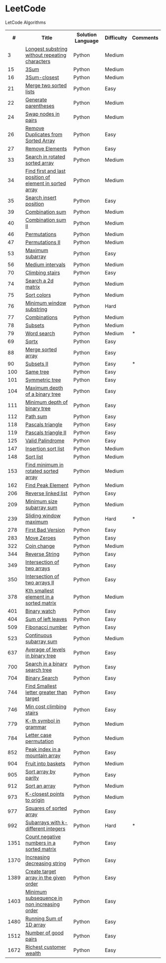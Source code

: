 # LeetCode
LetCode Algorithms

<table>
  <tr>
    <th>#</th>
    <th>Title</th>
    <th>Solution Language</th>
    <th>Difficulty</th>
    <th>Comments</th>
  </tr>
    <tr>
    <td>3</td>
    <td><a href="https://leetcode.com/problems/longest-substring-without-repeating-characters/">Longest substring without repeating characters</a></td>
    <td>Python</td>
    <td>Medium</td>
    <td></td>
  </tr>
  <tr>
    <td>15</td>
    <td><a href="https://leetcode.com/problems/3sum/">3Sum</a></td>
    <td>Python</td>
    <td>Medium</td>
    <td></td>
  </tr>
  <tr>
    <td>16</td>
    <td><a href="https://leetcode.com/problems/3sum-closest/">3Sum-closest</a></td>
    <td>Python</td>
    <td>Medium</td>
    <td></td>
  </tr>
  <tr>
    <td>21</td>
    <td><a href="https://leetcode.com/problems/merge-two-sorted-lists/">Merge two sorted lists</a></td>
    <td>Python</td>
    <td>Easy</td>
    <td></td>
  </tr>
  <tr>
    <td>22</td>
    <td><a href="https://leetcode.com/problems/generate-parentheses/">Generate parentheses</a></td>
    <td>Python</td>
    <td>Medium</td>
    <td></td>
  </tr> 
  <tr>
    <td>24</td>
    <td><a href="https://leetcode.com/problems/swap-nodes-in-pairs/">Swap nodes in pairs</a></td>
    <td>Python</td>
    <td>Medium</td>
    <td></td>
  </tr>  
  <tr>
    <td>26</td>
    <td><a href="https://leetcode.com/problems/remove-duplicates-from-sorted-array/">Remove Duplicates from Sorted Array</a></td>
    <td>Python</td>
    <td>Easy</td>
    <td></td>
  </tr>
  <tr>
    <td>27</td>
    <td><a href="https://leetcode.com/problems/remove-element/">Remove Elements</a></td>
    <td>Python</td>
    <td>Easy</td>
    <td></td>
  </tr>
  <tr>
    <td>33</td>
    <td><a href="https://leetcode.com/problems/search-in-rotated-sorted-array/">Search in rotated sorted array</a></td>
    <td>Python</td>
    <td>Medium</td>
    <td></td>
  </tr>
  <tr>
    <td>34</td>
    <td><a href="https://leetcode.com/problems/find-first-and-last-position-of-element-in-sorted-array/">Find first and last position of element in sorted array</a></td>
    <td>Python</td>
    <td>Medium</td>
    <td></td>
  </tr>  
  <tr>
    <td>35</td>
    <td><a href="https://leetcode.com/problems/search-insert-position/">Search insert position</a></td>
    <td>Python</td>
    <td>Easy</td>
    <td></td>
  </tr>
  <tr>
    <td>39</td>
    <td><a href="https://leetcode.com/problems/combination-sum/">Combination sum</a></td>
    <td>Python</td>
    <td>Medium</td>
    <td></td>
  </tr>
    <tr>
    <td>40</td>
    <td><a href="https://leetcode.com/problems/combination-sum-ii/">Combination sum II</a></td>
    <td>Python</td>
    <td>Medium</td>
    <td></td>
  </tr>
  <tr>
    <td>46</td>
    <td><a href="https://leetcode.com/problems/permutations/">Permutations</a></td>
    <td>Python</td>
    <td>Medium</td>
    <td></td>
  </tr>
    <tr>
    <td>47</td>
    <td><a href="https://leetcode.com/problems/permutations-ii/">Permutations II</a></td>
    <td>Python</td>
    <td>Medium</td>
    <td></td>
  </tr>
  <tr>
    <td>53</td>
    <td><a href="https://leetcode.com/problems/maximum-subarray/">Maximum subarray</a></td>
    <td>Python</td>
    <td>Easy</td>
    <td></td>
  </tr>
  <tr>
    <td>56</td>
    <td><a href="https://leetcode.com/problems/merge-intervals/">Medium intervals</a></td>
    <td>Python</td>
    <td>Medium</td>
    <td></td>
  </tr> 
  <tr>
    <td>70</td>
    <td><a href="https://leetcode.com/problems/climbing-stairs/">Climbing stairs</a></td>
    <td>Python</td>
    <td>Easy</td>
    <td></td>
  </tr>  
  <tr>
    <td>74</td>
    <td><a href="https://leetcode.com/problems/search-a-2d-matrix/">Search a 2d matrix</a></td>
    <td>Python</td>
    <td>Medium</td>
    <td></td>
  </tr> 
  <tr>
    <td>75</td>
    <td><a href="https://leetcode.com/problems/sort-colors/">Sort colors</a></td>
    <td>Python</td>
    <td>Medium</td>
    <td></td>
  </tr> 
  <tr>
    <td>76</td>
    <td><a href="https://leetcode.com/problems/minimum-window-substring/">Minimum window substring</a></td>
    <td>Python</td>
    <td>Hard</td>
    <td></td>
  </tr>
  <tr>
    <td>77</td>
    <td><a href="https://leetcode.com/problems/combinations/">Combinations</a></td>
    <td>Python</td>
    <td>Medium</td>
    <td></td>
  </tr>
  <tr>
    <td>78</td>
    <td><a href="https://leetcode.com/problems/subsets/">Subsets</a></td>
    <td>Python</td>
    <td>Medium</td>
    <td></td>
  </tr>
  <tr>
    <td>79</td>
    <td><a href="https://leetcode.com/problems/word-search/">Word search</a></td>
    <td>Python</td>
    <td>Medium</td>
    <td>*</td>
  </tr>
  <tr>
    <td>69</td>
    <td><a href="https://leetcode.com/problems/sqrtx/">Sqrtx</a></td>
    <td>Python</td>
    <td>Easy</td>
    <td></td>
  </tr>  
  <tr>
    <td>88</td>
    <td><a href="https://leetcode.com/problems/merge-sorted-array/">Merge sorted array</a></td>
    <td>Python</td>
    <td>Easy</td>
    <td></td>
  </tr> 
  <tr>
    <td>90</td>
    <td><a href="https://leetcode.com/problems/subsets-ii/">Subsets II</a></td>
    <td>Python</td>
    <td>Easy</td>
    <td>*</td>
  <tr>
    <td>100</td>
    <td><a href="https://leetcode.com/problems/same-tree/">Same tree</a></td>
    <td>Python</td>
    <td>Easy</td>
    <td></td>
  </tr> 
  <tr>
    <td>101</td>
    <td><a href="https://leetcode.com/problems/symmetric-tree/">Symmetric tree</a></td>
    <td>Python</td>
    <td>Easy</td>
    <td></td>
  </tr> 
  <tr>
    <td>104</td>
    <td><a href="https://leetcode.com/problems/maximum-depth-of-binary-tree/">Maximum depth of a binary tree</a></td>
    <td>Python</td>
    <td>Easy</td>
    <td></td>
  </tr> 
  <tr>
    <td>111</td>
    <td><a href="https://leetcode.com/problems/minimum-depth-of-binary-tree/">Minimum depth of binary tree</a></td>
    <td>Python</td>
    <td>Easy</td>
    <td></td>
  </tr> 
  <tr>
    <td>112</td>
    <td><a href="https://leetcode.com/problems/path-sum/">Path sum</a></td>
    <td>Python</td>
    <td>Easy</td>
    <td></td>
  </tr> 
  <tr>
    <td>118</td>
    <td><a href="https://leetcode.com/problems/pascals-triangle/">Pascals triangle</a></td>
    <td>Python</td>
    <td>Easy</td>
    <td></td>
  </tr> 
  <tr>
    <td>119</td>
    <td><a href="https://leetcode.com/problems/pascals-triangle-ii/">Pascals triangle II</a></td>
    <td>Python</td>
    <td>Easy</td>
    <td></td>
  </tr>
  <tr>
    <td>125</td>
    <td><a href="https://leetcode.com/problems/valid-palindrome/">Valid Palindrome</a></td>
    <td>Python</td>
    <td>Easy</td>
    <td></td>
  </tr>
  <tr>
    <td>147</td>
    <td><a href="https://leetcode.com/problems/insertion-sort-list/">Insertion sort list</a></td>
    <td>Python</td>
    <td>Medium</td>
    <td></td>
  </tr> 
  <tr>
    <td>148</td>
    <td><a href="https://leetcode.com/problems/sort-list/">Sort list</a></td>
    <td>Python</td>
    <td>Medium</td>
    <td></td>
  </tr>
  <tr>
    <td>153</td>
    <td><a href="https://leetcode.com/problems/find-minimum-in-rotated-sorted-array/">Find minimum in rotated sorted array</a></td>
    <td>Python</td>
    <td>Medium</td>
    <td></td>
  </tr>
  <tr>
    <td>162</td>
    <td><a href="https://leetcode.com/problems/find-peak-element/">Find Peak Element</a></td>
    <td>Python</td>
    <td>Medium</td>
    <td></td>
  </tr>
  <tr>
    <td>206</td>
    <td><a href="https://leetcode.com/problems/reverse-linked-list/">Reverse linked list</a></td>
    <td>Python</td>
    <td>Easy</td>
    <td></td>
  </tr>
  <tr>
    <td>209</td>
    <td><a href="https://leetcode.com/problems/minimum-size-subarray-sum/">Minimum size subarray sum</a></td>
    <td>Python</td>
    <td>Medium</td>
    <td></td>
  </tr> 
  <tr>
    <td>239</td>
    <td><a href="https://leetcode.com/problems/sliding-window-maximum/">Sliding window maximum</a></td>
    <td>Python</td>
    <td>Hard</td>
    <td>*</td>
  </tr>
  <tr>
    <td>278</td>
    <td><a href="https://leetcode.com/problems/first-bad-version/">First Bad Version</a></td>
    <td>Python</td>
    <td>Easy</td>
    <td></td>
  </tr> 
  <tr>
    <td>283</td>
    <td><a href="https://leetcode.com/problems/move-zeroes/">Move Zeroes</a></td>
    <td>Python</td>
    <td>Easy</td>
    <td></td>
  </tr>
  <tr>
    <td>322</td>
    <td><a href="https://leetcode.com/problems/coin-change/">Coin change</a></td>
    <td>Python</td>
    <td>Medium</td>
    <td></td>
  </tr>  
  <tr>
    <td>344</td>
    <td><a href="https://leetcode.com/problems/reverse-string/">Reverse String</a></td>
    <td>Python</td>
    <td>Easy</td>
    <td></td>
  </tr>
  <tr>
    <td>349</td>
    <td><a href="https://leetcode.com/problems/intersection-of-two-arrays/">Intersection of two arrays</a></td>
    <td>Python</td>
    <td>Easy</td>
    <td></td>
  </tr>
  <tr>
    <td>350</td>
    <td><a href="https://leetcode.com/problems/intersection-of-two-arrays-ii/">Intersection of two arrays II</a></td>
    <td>Python</td>
    <td>Easy</td>
    <td></td>
  </tr>  
  <tr>
    <td>378</td>
    <td><a href="https://leetcode.com/problems/kth-smallest-element-in-a-sorted-matrix/">Kth smallest element in a sorted matrix</a></td>
    <td>Python</td>
    <td>Medium</td>
    <td></td>
  </tr>  
  <tr>
    <td>401</td>
    <td><a href="https://leetcode.com/problems/binary-watch/">Binary watch</a></td>
    <td>Python</td>
    <td>Easy</td>
    <td></td>
  </tr>  
  <tr>
    <td>404</td>
    <td><a href="https://leetcode.com/problems/sum-of-left-leaves/">Sum of left leaves</a></td>
    <td>Python</td>
    <td>Easy</td>
    <td></td>
  </tr>  
  <tr>
    <td>509</td>
    <td><a href="https://leetcode.com/problems/fibonacci-number/">Fibonacci number</a></td>
    <td>Python</td>
    <td>Easy</td>
    <td></td>
  </tr>
  <tr>
    <td>523</td>
    <td><a href="https://leetcode.com/problems/continuous-subarray-sum/">Continuous subarray sum</a></td>
    <td>Python</td>
    <td>Medium</td>
    <td></td>
  </tr>
  <tr>
    <td>637</td>
    <td><a href="https://leetcode.com/problems/average-of-levels-in-binary-tree/">Average of levels in binary tree</a></td>
    <td>Python</td>
    <td>Easy</td>
    <td></td>
  </tr>
  <tr>
    <td>700</td>
    <td><a href="https://leetcode.com/problems/search-in-a-binary-search-tree/">Search in a binary search tree</a></td>
    <td>Python</td>
    <td>Easy</td>
    <td></td>
  </tr>
  <tr>
    <td>704</td>
    <td><a href="https://leetcode.com/problems/binary-search/">Binary Search</a></td>
    <td>Python</td>
    <td>Easy</td>
    <td></td>
  </tr>
  <tr>
    <td>744</td>
    <td><a href="https://leetcode.com/problems/find-smallest-letter-greater-than-target/">Find Smallest letter greater than target</a></td>
    <td>Python</td>
    <td>Easy</td>
    <td></td>
  </tr> 
  <tr>
    <td>746</td>
    <td><a href="https://leetcode.com/problems/min-cost-climbing-stairs/">Min cost climbing stairs</a></td>
    <td>Python</td>
    <td>Easy</td>
    <td></td>
  </tr>
  <tr>
    <td>779</td>
    <td><a href="https://leetcode.com/problems/k-th-symbol-in-grammar/">K-th symbol in grammar</a></td>
    <td>Python</td>
    <td>Medium</td>
    <td></td>
  </tr>
   <tr>
    <td>784</td>
    <td><a href="https://leetcode.com/problems/letter-case-permutation/">Letter case permutation</a></td>
    <td>Python</td>
    <td>Medium</td>
    <td></td>
  </tr>
  <tr>
    <td>852</td>
    <td><a href="https://leetcode.com/problems/peak-index-in-a-mountain-array/">Peak index in a mountain array</a></td>
    <td>Python</td>
    <td>Easy</td>
    <td></td>
  </tr>   
  <tr>
    <td>904</td>
    <td><a href="https://leetcode.com/problems/fruit-into-baskets/">Fruit into baskets</a></td>
    <td>Python</td>
    <td>Medium</td>
    <td></td>
  </tr> 
  <tr>
    <td>905</td>
    <td><a href="https://leetcode.com/problems/sort-array-by-parity/">Sort array by parity</a></td>
    <td>Python</td>
    <td>Easy</td>
    <td></td>
  </tr>
  <tr>
    <td>912</td>
    <td><a href="https://leetcode.com/problems/sort-an-array/">Sort an array</a></td>
    <td>Python</td>
    <td>Medium</td>
    <td></td>
  </tr> 
  <tr>
    <td>973</td>
    <td><a href="https://leetcode.com/problems/k-closest-points-to-origin/">K-closest points to origin</a></td>
    <td>Python</td>
    <td>Medium</td>
    <td></td>
  </tr> 
  
  <tr>
    <td>977</td>
    <td><a href="https://leetcode.com/problems/squares-of-a-sorted-array/">Squares of sorted array</a></td>
    <td>Python</td>
    <td>Easy</td>
    <td></td>
  </tr>
  <tr>
    <td>992</td>
    <td><a href="https://leetcode.com/problems/subarrays-with-k-different-integers/">Subarrays with k-different integers</a></td>
    <td>Python</td>
    <td>Hard</td>
    <td>*</td>
  </tr>
  <tr>
    <td>1351</td>
    <td><a href="https://leetcode.com/problems/count-negative-numbers-in-a-sorted-matrix/">Count negative numbers in a sorted matrix</a></td>
    <td>Python</td>
    <td>Easy</td>
    <td></td>
  </tr> 
  <tr>
    <td>1370</td>
    <td><a href="https://leetcode.com/problems/increasing-decreasing-string/">Increasing decreasing string</a></td>
    <td>Python</td>
    <td>Easy</td>
    <td></td>
  </tr>  
  <tr>
    <td>1389</td>
    <td><a href="https://leetcode.com/problems/create-target-array-in-the-given-order/">Create target array in the given order</a></td>
    <td>Python</td>
    <td>Easy</td>
    <td></td>
  </tr>
  <tr>
    <td>1403</td>
    <td><a href="https://leetcode.com/problems/minimum-subsequence-in-non-increasing-order/">Minimum subsequence in non increasing order</a></td>
    <td>Python</td>
    <td>Easy</td>
    <td></td>
  </tr>  
  <tr>
    <td>1480</td>
    <td><a href="https://leetcode.com/problems/running-sum-of-1d-array/">Running Sum of 1D array</a></td>
    <td>Python</td>
    <td>Easy</td>
    <td></td>
  </tr>
  <tr>
    <td>1512</td>
    <td><a href="https://leetcode.com/problems/number-of-good-pairs/">Number of good pairs</a></td>
    <td>Python</td>
    <td>Easy</td>
    <td></td>
  </tr>
  <tr>
    <td>1672</td>
    <td><a href="https://leetcode.com/problems/richest-customer-wealth/">Richest customer wealth</a></td>
    <td>Python</td>
    <td>Easy</td>
    <td></td>
  </tr>
</table>

